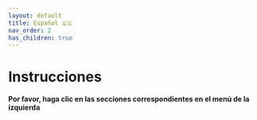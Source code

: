 ```yaml
---
layout: default
title: Español 🇪🇸
nav_order: 2
has_children: true
---
```


# Instrucciones

 __Por favor, haga clic en las secciones correspondientes en el menú de la izquierda__